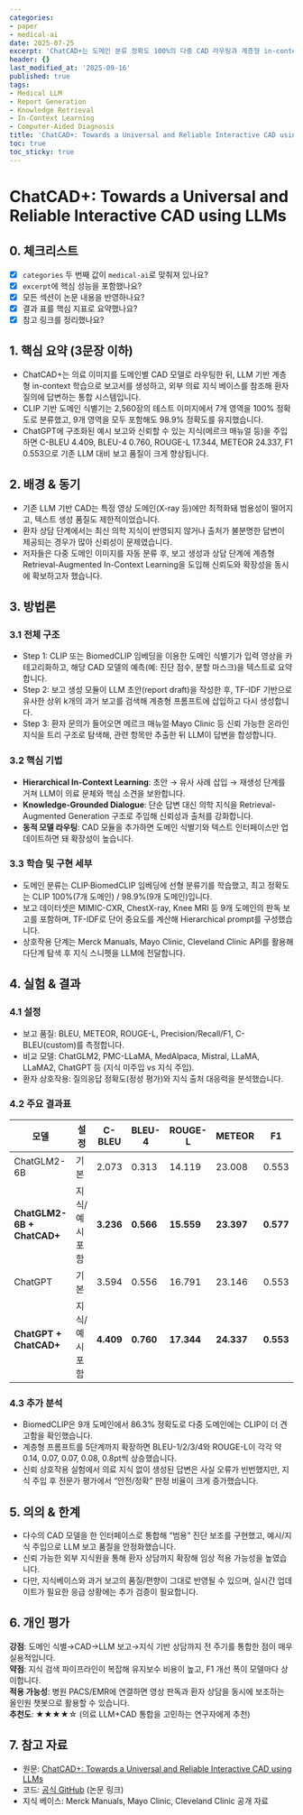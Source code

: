 ```yaml
---
categories:
- paper
- medical-ai
date: 2025-07-25
excerpt: 'ChatCAD+는 도메인 분류 정확도 100%의 다중 CAD 라우팅과 계층형 in-context 학습, 메디컬 지식 검색을 결합해 ChestX-ray·Dental·MRI 등 9개 영역 보고에서 C-BLEU 4.41, F1 0.553으로 기존 LLM 대비 대폭 향상합니다.'
header: {}
last_modified_at: '2025-09-16'
published: true
tags:
- Medical LLM
- Report Generation
- Knowledge Retrieval
- In-Context Learning
- Computer-Aided Diagnosis
title: 'ChatCAD+: Towards a Universal and Reliable Interactive CAD using LLMs'
toc: true
toc_sticky: true
---
```

# ChatCAD+: Towards a Universal and Reliable Interactive CAD using LLMs

## 0. 체크리스트
- [x] `categories` 두 번째 값이 `medical-ai`로 맞춰져 있나요?
- [x] `excerpt`에 핵심 성능을 포함했나요?
- [x] 모든 섹션이 논문 내용을 반영하나요?
- [x] 결과 표를 핵심 지표로 요약했나요?
- [x] 참고 링크를 정리했나요?

## 1. 핵심 요약 (3문장 이하)
- ChatCAD+는 의료 이미지를 도메인별 CAD 모델로 라우팅한 뒤, LLM 기반 계층형 in-context 학습으로 보고서를 생성하고, 외부 의료 지식 베이스를 참조해 환자 질의에 답변하는 통합 시스템입니다.
- CLIP 기반 도메인 식별기는 2,560장의 테스트 이미지에서 7개 영역을 100% 정확도로 분류했고, 9개 영역을 모두 포함해도 98.9% 정확도를 유지했습니다.
- ChatGPT에 구조화된 예시 보고와 신뢰할 수 있는 지식(메르크 매뉴얼 등)을 주입하면 C-BLEU 4.409, BLEU-4 0.760, ROUGE-L 17.344, METEOR 24.337, F1 0.553으로 기존 LLM 대비 보고 품질이 크게 향상됩니다.

## 2. 배경 & 동기
- 기존 LLM 기반 CAD는 특정 영상 도메인(X-ray 등)에만 최적화돼 범용성이 떨어지고, 텍스트 생성 품질도 제한적이었습니다.
- 환자 상담 단계에서는 최신 의학 지식이 반영되지 않거나 출처가 불분명한 답변이 제공되는 경우가 많아 신뢰성이 문제였습니다.
- 저자들은 다중 도메인 이미지를 자동 분류 후, 보고 생성과 상담 단계에 계층형 Retrieval-Augmented In-Context Learning을 도입해 신뢰도와 확장성을 동시에 확보하고자 했습니다.

## 3. 방법론
### 3.1 전체 구조
- Step 1: CLIP 또는 BiomedCLIP 임베딩을 이용한 도메인 식별기가 입력 영상을 카테고리화하고, 해당 CAD 모델의 예측(예: 진단 점수, 분할 마스크)을 텍스트로 요약합니다.
- Step 2: 보고 생성 모듈이 LLM 초안(report draft)을 작성한 후, TF-IDF 기반으로 유사한 상위 k개의 과거 보고를 검색해 계층형 프롬프트에 삽입하고 다시 생성합니다.
- Step 3: 환자 문의가 들어오면 메르크 매뉴얼·Mayo Clinic 등 신뢰 가능한 온라인 지식을 트리 구조로 탐색해, 관련 항목만 추출한 뒤 LLM이 답변을 합성합니다.

### 3.2 핵심 기법
- **Hierarchical In-Context Learning**: 초안 → 유사 사례 삽입 → 재생성 단계를 거쳐 LLM이 의료 문체와 핵심 소견을 보완합니다.
- **Knowledge-Grounded Dialogue**: 단순 답변 대신 의학 지식을 Retrieval-Augmented Generation 구조로 주입해 신뢰성과 출처를 강화합니다.
- **동적 모델 라우팅**: CAD 모듈을 추가하면 도메인 식별기와 텍스트 인터페이스만 업데이트하면 돼 확장성이 높습니다.

### 3.3 학습 및 구현 세부
- 도메인 분류는 CLIP·BiomedCLIP 임베딩에 선형 분류기를 학습했고, 최고 정확도는 CLIP 100%(7개 도메인) / 98.9%(9개 도메인)입니다.
- 보고 데이터셋은 MIMIC-CXR, ChestX-ray, Knee MRI 등 9개 도메인의 판독 보고를 포함하며, TF-IDF로 단어 중요도를 계산해 Hierarchical prompt를 구성했습니다.
- 상호작용 단계는 Merck Manuals, Mayo Clinic, Cleveland Clinic API를 활용해 다단계 탐색 후 지식 스니펫을 LLM에 전달합니다.

## 4. 실험 & 결과
### 4.1 설정
- 보고 품질: BLEU, METEOR, ROUGE-L, Precision/Recall/F1, C-BLEU(custom)를 측정합니다.
- 비교 모델: ChatGLM2, PMC-LLaMA, MedAlpaca, Mistral, LLaMA, LLaMA2, ChatGPT 등 (지식 미주입 vs 지식 주입).
- 환자 상호작용: 질의응답 정확도(정성 평가)와 지식 출처 대응력을 분석했습니다.

### 4.2 주요 결과표
| 모델 | 설정 | C-BLEU | BLEU-4 | ROUGE-L | METEOR | F1 |
| --- | --- | --- | --- | --- | --- | --- |
| ChatGLM2-6B | 기본 | 2.073 | 0.313 | 14.119 | 23.008 | 0.553 |
| **ChatGLM2-6B + ChatCAD+** | 지식/예시 포함 | **3.236** | **0.566** | **15.559** | **23.397** | **0.577** |
| ChatGPT | 기본 | 3.594 | 0.556 | 16.791 | 23.146 | 0.553 |
| **ChatGPT + ChatCAD+** | 지식/예시 포함 | **4.409** | **0.760** | **17.344** | **24.337** | **0.553** |

### 4.3 추가 분석
- BiomedCLIP은 9개 도메인에서 86.3% 정확도로 다중 도메인에는 CLIP이 더 견고함을 확인했습니다.
- 계층형 프롬프트를 5단계까지 확장하면 BLEU-1/2/3/4와 ROUGE-L이 각각 약 0.14, 0.07, 0.07, 0.08, 0.8pt씩 상승했습니다.
- 신뢰 상호작용 실험에서 의료 지식 없이 생성된 답변은 사실 오류가 빈번했지만, 지식 주입 후 전문가 평가에서 “안전/정확” 판정 비율이 크게 증가했습니다.

## 5. 의의 & 한계
- 다수의 CAD 모델을 한 인터페이스로 통합해 “범용” 진단 보조를 구현했고, 예시/지식 주입으로 LLM 보고 품질을 안정화했습니다.
- 신뢰 가능한 외부 지식원을 통해 환자 상담까지 확장해 임상 적용 가능성을 높였습니다.
- 다만, 지식베이스와 과거 보고의 품질/편향이 그대로 반영될 수 있으며, 실시간 업데이트가 필요한 응급 상황에는 추가 검증이 필요합니다.

## 6. 개인 평가
**강점**: 도메인 식별→CAD→LLM 보고→지식 기반 상담까지 전 주기를 통합한 점이 매우 실용적입니다.  
**약점**: 지식 검색 파이프라인이 복잡해 유지보수 비용이 높고, F1 개선 폭이 모델마다 상이합니다.  
**적용 가능성**: 병원 PACS/EMR에 연결하면 영상 판독과 환자 상담을 동시에 보조하는 올인원 챗봇으로 활용할 수 있습니다.  
**추천도**: ★★★★☆ (의료 LLM+CAD 통합을 고민하는 연구자에게 추천)

## 7. 참고 자료
- 원문: [ChatCAD+: Towards a Universal and Reliable Interactive CAD using LLMs](https://arxiv.org/abs/2407.16684)
- 코드: [공식 GitHub](https://github.com/ShanghaiTechAI/ChatCAD-plus) (논문 링크)
- 지식 베이스: Merck Manuals, Mayo Clinic, Cleveland Clinic 공개 자료
